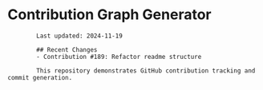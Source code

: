 # Contribution Graph Generator
            
            Last updated: 2024-11-19
            
            ## Recent Changes
            - Contribution #189: Refactor readme structure
            
            This repository demonstrates GitHub contribution tracking and commit generation.
        